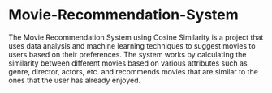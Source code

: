 # Movie-Recommendation-System
The Movie Recommendation System using Cosine Similarity is a project that uses data analysis and machine learning techniques to suggest movies
to users based on their preferences. The system works by calculating the similarity between different movies based on various attributes such as
genre, director, actors, etc. and recommends movies that are similar to the ones that the user has already enjoyed.
